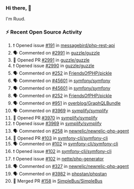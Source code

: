 ### Hi there, 👋

I'm Ruud.
 
### :zap: Recent Open Source Activity

<!--START_SECTION:activity-->
1. ❗️ Opened issue [#191](https://github.com/messagebird/php-rest-api/issues/191) in [messagebird/php-rest-api](https://github.com/messagebird/php-rest-api)
2. 🗣 Commented on [#2991](https://github.com/guzzle/guzzle/issues/2991) in [guzzle/guzzle](https://github.com/guzzle/guzzle)
3. 💪 Opened PR [#2991](https://github.com/guzzle/guzzle/pull/2991) in [guzzle/guzzle](https://github.com/guzzle/guzzle)
4. ❗️ Opened issue [#2990](https://github.com/guzzle/guzzle/issues/2990) in [guzzle/guzzle](https://github.com/guzzle/guzzle)
5. 🗣 Commented on [#252](https://github.com/FriendsOfPHP/pickle/issues/252) in [FriendsOfPHP/pickle](https://github.com/FriendsOfPHP/pickle)
6. 🗣 Commented on [#45601](https://github.com/symfony/symfony/issues/45601) in [symfony/symfony](https://github.com/symfony/symfony)
7. 🗣 Commented on [#45601](https://github.com/symfony/symfony/issues/45601) in [symfony/symfony](https://github.com/symfony/symfony)
8. 🗣 Commented on [#252](https://github.com/FriendsOfPHP/pickle/issues/252) in [FriendsOfPHP/pickle](https://github.com/FriendsOfPHP/pickle)
9. 🗣 Commented on [#951](https://github.com/overblog/GraphQLBundle/issues/951) in [overblog/GraphQLBundle](https://github.com/overblog/GraphQLBundle)
10. 🗣 Commented on [#3969](https://github.com/symplify/symplify/issues/3969) in [symplify/symplify](https://github.com/symplify/symplify)
11. 💪 Opened PR [#3970](https://github.com/symplify/symplify/pull/3970) in [symplify/symplify](https://github.com/symplify/symplify)
12. ❗️ Opened issue [#3969](https://github.com/symplify/symplify/issues/3969) in [symplify/symplify](https://github.com/symplify/symplify)
13. 🗣 Commented on [#258](https://github.com/newrelic/newrelic-php-agent/issues/258) in [newrelic/newrelic-php-agent](https://github.com/newrelic/newrelic-php-agent)
14. 💪 Opened PR [#103](https://github.com/symfony-cli/symfony-cli/pull/103) in [symfony-cli/symfony-cli](https://github.com/symfony-cli/symfony-cli)
15. 🗣 Commented on [#102](https://github.com/symfony-cli/symfony-cli/issues/102) in [symfony-cli/symfony-cli](https://github.com/symfony-cli/symfony-cli)
16. ❗️ Opened issue [#102](https://github.com/symfony-cli/symfony-cli/issues/102) in [symfony-cli/symfony-cli](https://github.com/symfony-cli/symfony-cli)
17. ❗️ Opened issue [#102](https://github.com/nette/php-generator/issues/102) in [nette/php-generator](https://github.com/nette/php-generator)
18. 🗣 Commented on [#327](https://github.com/newrelic/newrelic-php-agent/issues/327) in [newrelic/newrelic-php-agent](https://github.com/newrelic/newrelic-php-agent)
19. 🗣 Commented on [#3982](https://github.com/phpstan/phpstan/issues/3982) in [phpstan/phpstan](https://github.com/phpstan/phpstan)
20. 🎉 Merged PR [#158](https://github.com/SimpleBus/SimpleBus/pull/158) in [SimpleBus/SimpleBus](https://github.com/SimpleBus/SimpleBus)
<!--END_SECTION:activity-->
